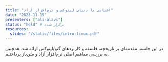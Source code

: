 ```yaml
---
title: "آشنایی با دنیای لینوکس و نرم‌افزار آزاد"
date: "2023-11-15"
presenters: ["ali-alavi"]
status: "held" # برگزار شده
resources:
  slides: "/static/files/intro-linux.pdf"
---
```


در این جلسه، مقدمه‌ای بر تاریخچه، فلسفه و کاربردهای گنو/لینوکس ارائه شد. همچنین به بررسی مفاهیم اصلی نرم‌افزار آزاد و متن‌باز پرداختیم.
